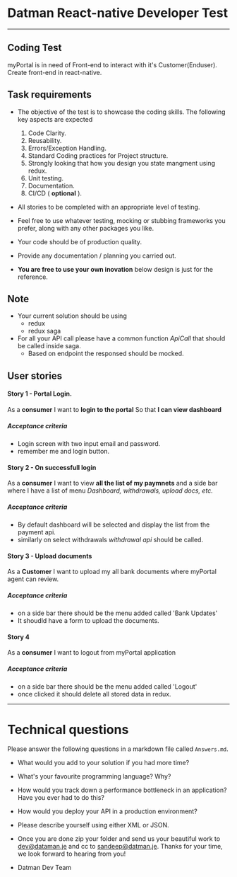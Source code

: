 # Datman React-native Developer Test
---

## Coding Test

myPortal is in need of Front-end to interact with it's Customer(Enduser). Create front-end in react-native.
## Task requirements

- The objective of the test is to showcase the coding skills. The following key aspects are expected
   1. Code Clarity.
   2. Reusability.
   3. Errors/Exception Handling.
   4. Standard Coding practices for Project structure.
   5. Strongly looking that how you design you state mangment using redux.
   6. Unit testing. 
   7. Documentation.
   8. CI/CD ( **optional** ).
   
- All stories to be completed with an appropriate level of testing.
- Feel free to use whatever testing, mocking or stubbing frameworks you prefer, along with any other packages you like.
- Your code should be of production quality.
- Provide any documentation / planning you carried out.
- **You are free to use your own inovation** below design is just for the reference.

## Note
- Your current solution should be using
    - redux
    - redux saga
- For all your API call please have a common function *ApiCall*  that should be called inside saga.
    - Based on endpoint the responsed should be mocked.

## User stories

#### Story 1 - Portal Login. 
As a **consumer**
I want to **login to the portal**
So that **I can view dashboard**
##### Acceptance criteria
* Login screen with two input email and password.
* remember me and login button.

#### Story 2 - On successfull login
As a **consumer**
I want to view **all the list of my paymnets**
and a side bar where I have a list of menu *Dashboard, withdrawals, upload docs, etc.*

##### Acceptance criteria
* By default dashboard will be selected and display the list from the payment api.
* similarly on select withdrawals *withdrawal api* should be called.

#### Story 3 - Upload documents
As a **Customer** 
I want to upload my all bank documents
where myPortal agent can review.

#####  Acceptance criteria
* on a side bar there should be the menu added called 'Bank Updates'
* It shoudld have a form to upload the documents. 

#### Story 4
As a **consumer**
I want to logout from myPortal application

##### Acceptance criteria
* on a side bar there should be the menu added called 'Logout'
* once clicked it should delete all stored data in redux. 


---

# Technical questions

Please answer the following questions in a markdown file called `Answers.md`.

* What would you add to your solution if you had more time?
* What's your favourite programming language? Why?
* How would you track down a performance bottleneck in an application? Have you ever had to do this?
* How would you deploy your API in a production environment?
* Please describe yourself using either XML or JSON.


* Once you are done zip your folder and send us your beautiful work to dev@dataman.je and cc to sandeep@datman.je.
Thanks for your time, we look forward to hearing from you!
- Datman Dev Team
